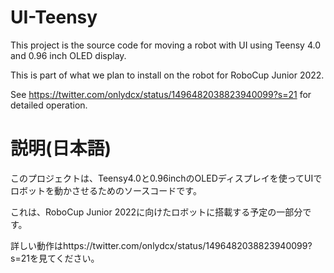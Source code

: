 # UI-Teensy

This project is the source code for moving a robot with UI using Teensy 4.0 and 0.96 inch OLED display.

This is part of what we plan to install on the robot for RoboCup Junior 2022.

See https://twitter.com/onlydcx/status/1496482038823940099?s=21 for detailed operation.

# 説明(日本語)

このプロジェクトは、Teensy4.0と0.96inchのOLEDディスプレイを使ってUIでロボットを動かさせるためのソースコードです。

これは、RoboCup Junior 2022に向けたロボットに搭載する予定の一部分です。

詳しい動作はhttps://twitter.com/onlydcx/status/1496482038823940099?s=21を見てください。
